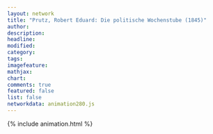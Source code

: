 ```yaml
---
layout: network
title: "Prutz, Robert Eduard: Die politische Wochenstube (1845)"
author:
description:
headline:
modified:
category:
tags:
imagefeature: 
mathjax: 
chart: 
comments: true
featured: false
list: false
networkdata: animation280.js
---
```

{% include animation.html %}

